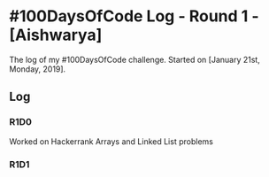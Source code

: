 # #100DaysOfCode Log - Round 1 - [Aishwarya]

The log of my #100DaysOfCode challenge. Started on [January 21st, Monday, 2019].

## Log

### R1D0 
Worked on Hackerrank Arrays and Linked List problems 

### R1D1
